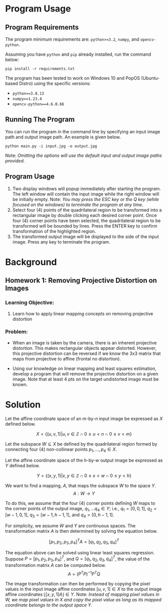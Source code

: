 # Program Usage
## Program Requirements
The program minimum requirements are: `python>=3.2`, `numpy`, and `opencv-python`.

Assuming you have `python` and `pip` already installed, run the command below:
```
pip install -r requirements.txt
```

The program has been tested to work on Windows 10 and PopOS (Ubuntu-based Distro) using the specific versions:
- `python==3.8.13`
- `numpy==1.23.4`
- `opencv-python==4.6.0.66`

## Running The Program
You can run the program in the command line by specifying an input image path and output image path. An example is given below.
```
python main.py -i input.jpg -o output.jpg
```

Note: *Omitting the options will use the default input and output image paths provided.*


## Program Usage
1. Two display windows will popup immediately after starting the program. The left window will contain the input image while the right window will be initially empty. Note: *You may press the ESC key or the Q key (while focused on the windows) to terminate the program at any time.*
2. Select four (4) points of the quadrilateral region to be transformed into a rectangular image by double clicking each desired corner point. Once four (4) corner points have been selected, the quadrilateral region to be transformed will be bounded by lines. Press the ENTER key to confirm transformation of the highlighted region. 
3. The transformed output image will be displayed to the side of the input image. Press any key to terminate the program.


# Background
## Homework 1: Removing Projective Distortion on Images

### Learning Objective:
1) Learn how to apply linear mapping concepts on removing projective distortion

### Problem:
- When an image is taken by the camera, there is an inherent projective distortion. This makes rectangular objects appear distorted. However, this projective distortion can be reversed if we know the 3x3 matrix that maps from projective to affine (frontal no distortion). 

- Using our knowledge on linear mapping and least squares estimation, develop a program that will remove the projective distortion on a given image. Note that at least 4 pts on the target undistorted image must be known.

# Solution
Let the affine coordinate space of an $m$-by-$n$ input image be expressed as $X$ defined below.

$$X = \{(u, v, 1) | u,v\in\mathbb{Z} \cap 0\leq u\lt n \cap 0\leq v\lt m \}$$

Let the subspace $W\subseteq X$ be defined by the quadrilateral region formed by connecting four (4) non-collinear points $p_1,...,p_4 \in X$.

Let the affine coordinate space of the $h$-by-$w$ output image be expressed as $Y$ defined below.

$$Y = \{(x, y, 1) | x,y\in\mathbb{Z} \cap 0\leq x\lt w \cap 0\leq y\lt h \}$$

We want to find a mapping, $A$, that maps the subspace $W$ to the space $Y$.
$$A : W \to  Y $$

To do this, we assume that the four (4) corner points defining $W$ maps to the corner points of the output image, $q_1,...q_4 \in Y$; i.e., $q_1 = [0, 0, 1]$, $q_2=[w-1, 0, 1]$, $q_3=[w-1, h-1, 1]$, and $q_4=[0, h-1, 1]$.


For simplicity, we assume $W$ and $Y$ are continuous spaces. The transformation matrix $A$ is then determined by solving the equation below.

$$[p_1, p_2, p_3, p_4]^T A = [q_1, q_2, q_3, q_4]^T$$

The equation above can be solved using linear least squares regression. Suppose $P=[p_1, p_2, p_3, p_4]^T$, and $Q=[q_1, q_2, q_3, q_4]^T$, the value of the transformation matrix $A$ can be computed below.
$$A = (P^T P)^{-1}P^T Q$$

The image transformation can then be performed by copying the pixel values in the input image affine coordinates $[u,v,1] \in X$ to the output image affine coordinates $\lfloor [x,y,1] A \rfloor \in Y$. Note: *Instead of mapping pixel values in* $W$*, we map pixel values in* $X$ *and copy the pixel value as long as its mapped coordinate belongs to the output space* $Y$*.*
